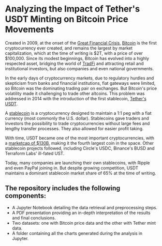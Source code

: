 # Analyzing the Impact of Tether's USDT Minting on Bitcoin Price Movements

Created in 2009, at the onset of the [Great Financial Crisis](https://en.wikipedia.org/wiki/2007%E2%80%932008_financial_crisis), [Bitcoin](https://bitcoin.org) is the first cryptocurrency ever created, and remains the largest by market capitalization, which at the time of writing is $2T, with a price of over $100,000. Since its modest beginnings, Bitcoin has evolved into a highly respected asset, bridging the world of [TradFi](https://blackrock.com/ca/investors/en/products/340780/ishares-bitcoin-etf) and attracting retail and institutional investors, but also companies and even national governments. 

In the early days of cryptocurrency markets, due to regulatory hurdles and skepticism from banks and financial institutions, fiat gateways were limited, so Bitcoin was the dominating trading pair on exchanges. But Bitcoin's price volatility made it challenging to trade other altcoins. This problem was addressed in 2014 with the introduction of the first stablecoin, [Tether's USDT](https://tether.to). 

A [stablecoin](https://kraken.com/learn/what-are-stablecoins) is a cryptocurrency designed to maintain a 1:1 peg with a fiat currency (most commonly the U.S. dollar). Stablecoins gave traders and investors the possibility to trade cryptocurrencies without large fees and lengthy transfer processes. They also allowed for easier profit taking.

With time, USDT became one of the most important cryptocurrencies, with a [marketcap of $130B](https://coinmarketcap.com/currencies/tether), making it the fourth largest coin in the space. Other stablecoin projects followed, including Circle's USDC, Binance's BUSD and Terraform Labs' ill-fated UST. 

Today, many companies are launching their own stablecoins, with Ripple and even PayPal joining in. But despite growing competition, USDT maintains a dominant stablecoin market share of 65% at the time of writing.

## The repository includes the following components:
- A Jupyter Notebook detailing the data retrieval and preprocessing steps.
- A PDF presentation providing an in-depth interpretation of the results and final conclusions.
- Two datasets: one with Bitcoin price data and the other with Tether mint data.
- A folder containing all the charts generated during the analysis in Jupyter.

